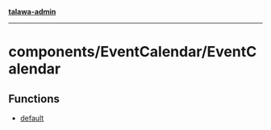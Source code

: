 [**talawa-admin**](../../../README.md)

***

# components/EventCalendar/EventCalendar

## Functions

- [default](functions/default.md)
